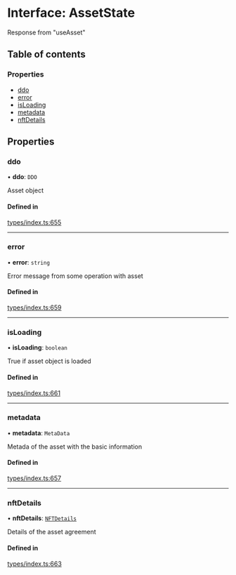 # Interface: AssetState

Response from "useAsset"

## Table of contents

### Properties

- [ddo](AssetState.md#ddo)
- [error](AssetState.md#error)
- [isLoading](AssetState.md#isloading)
- [metadata](AssetState.md#metadata)
- [nftDetails](AssetState.md#nftdetails)

## Properties

### ddo

• **ddo**: `DDO`

Asset object

#### Defined in

[types/index.ts:655](https://github.com/nevermined-io/react-components/blob/0c1c9f6/catalog/src/types/index.ts#L655)

___

### error

• **error**: `string`

Error message from some operation with asset

#### Defined in

[types/index.ts:659](https://github.com/nevermined-io/react-components/blob/0c1c9f6/catalog/src/types/index.ts#L659)

___

### isLoading

• **isLoading**: `boolean`

True if asset object is loaded

#### Defined in

[types/index.ts:661](https://github.com/nevermined-io/react-components/blob/0c1c9f6/catalog/src/types/index.ts#L661)

___

### metadata

• **metadata**: `MetaData`

Metada of the asset with the basic information

#### Defined in

[types/index.ts:657](https://github.com/nevermined-io/react-components/blob/0c1c9f6/catalog/src/types/index.ts#L657)

___

### nftDetails

• **nftDetails**: [`NFTDetails`](NFTDetails.md)

Details of the asset agreement

#### Defined in

[types/index.ts:663](https://github.com/nevermined-io/react-components/blob/0c1c9f6/catalog/src/types/index.ts#L663)

